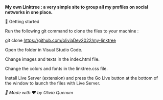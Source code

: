 <b>My own Linktree : a very simple site to group all my profiles on social networks in one place.</b>

🚀 Getting started

Run the following git command to clone the files to your machine :

git clone https://github.com/oliviaDev2022/my-linktree

Open the folder in Visual Studio Code.

Change images and texts in the index.html file.

Change the colors and fonts in the linktree.css file.

Install Live Server (extension) and press the Go Live button at the bottom of the window to launch the files with Live Server.

<i>📝 Made with ❤️ by Olivia Quenum</i>
